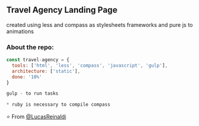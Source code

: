 <h2>Travel Agency Landing Page</h2>
<p>created using less and compass as stylesheets frameworks and pure js to animations<p>

### About the repo:  

```javascript
const travel-agency = {
  tools: ['html', 'less', 'compass', 'javascript', 'gulp'],
  architecture: ['static'],
  done: '10%'
}

gulp - to run tasks

* ruby is necessary to compile compass

```

⭐️ From [@LucasReinaldi](https://github.com/lucasreinaldi)
